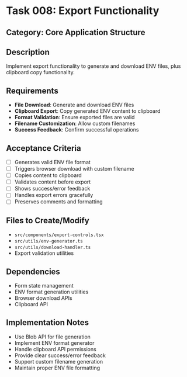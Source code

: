 # Task 008: Export Functionality

## Category: Core Application Structure

## Description
Implement export functionality to generate and download ENV files, plus clipboard copy functionality.

## Requirements
- **File Download**: Generate and download ENV files
- **Clipboard Export**: Copy generated ENV content to clipboard
- **Format Validation**: Ensure exported files are valid
- **Filename Customization**: Allow custom filenames
- **Success Feedback**: Confirm successful operations

## Acceptance Criteria
- [ ] Generates valid ENV file format
- [ ] Triggers browser download with custom filename
- [ ] Copies content to clipboard
- [ ] Validates content before export
- [ ] Shows success/error feedback
- [ ] Handles export errors gracefully
- [ ] Preserves comments and formatting

## Files to Create/Modify
- `src/components/export-controls.tsx`
- `src/utils/env-generator.ts`
- `src/utils/download-handler.ts`
- Export validation utilities

## Dependencies
- Form state management
- ENV format generation utilities
- Browser download APIs
- Clipboard API

## Implementation Notes
- Use Blob API for file generation
- Implement ENV format generator
- Handle clipboard API permissions
- Provide clear success/error feedback
- Support custom filename generation
- Maintain proper ENV file formatting